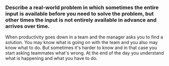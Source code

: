 ### Describe a real-world problem in which sometimes the entire input is available before you need to solve the problem, but other times the input is not entirely available in advance and arrives over time.

When productivity goes down in a team and the manager asks you to find a solution. You may know what is going on with the team and you also may know what to do. But sometimes it's harder to know and in that case you start asking teammates what's wrong. At the end of the day you understand what is happening and what you have to do.
